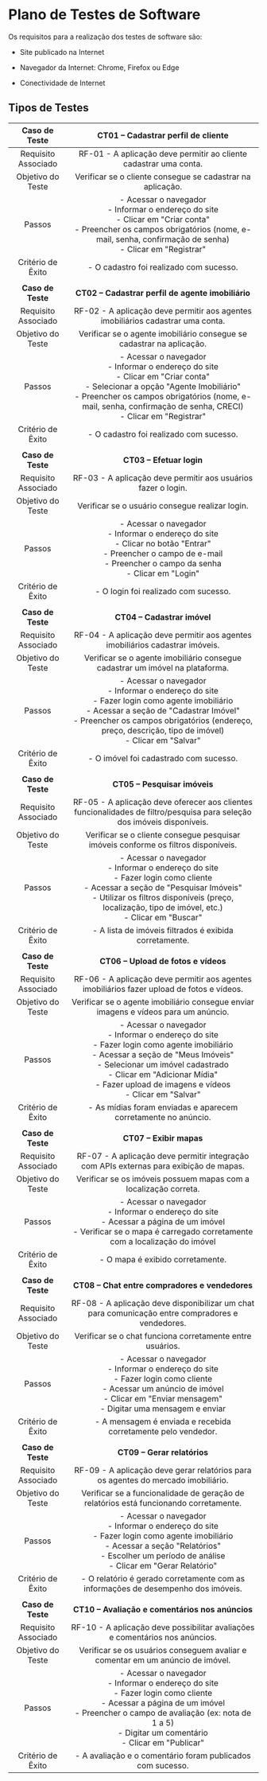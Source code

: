# Plano de Testes de Software

Os requisitos para a realização dos testes de software são:

- Site publicado na Internet

- Navegador da Internet: Chrome, Firefox ou Edge

- Conectividade de Internet

## Tipos de Testes

| **Caso de Teste**  | **CT01 – Cadastrar perfil de cliente**  |
|:---: |:---: |
| Requisito Associado  | RF-01 - A aplicação deve permitir ao cliente cadastrar uma conta. |
| Objetivo do Teste  | Verificar se o cliente consegue se cadastrar na aplicação. |
| Passos  | - Acessar o navegador <br> - Informar o endereço do site <br> - Clicar em "Criar conta" <br> - Preencher os campos obrigatórios (nome, e-mail, senha, confirmação de senha) <br> - Clicar em "Registrar" |
| Critério de Êxito | - O cadastro foi realizado com sucesso. |
|   |   |
| **Caso de Teste**  | **CT02 – Cadastrar perfil de agente imobiliário** |
| Requisito Associado | RF-02 - A aplicação deve permitir aos agentes imobiliários cadastrar uma conta. |
| Objetivo do Teste  | Verificar se o agente imobiliário consegue se cadastrar na aplicação. |
| Passos  | - Acessar o navegador <br> - Informar o endereço do site <br> - Clicar em "Criar conta" <br> - Selecionar a opção "Agente Imobiliário" <br> - Preencher os campos obrigatórios (nome, e-mail, senha, confirmação de senha, CRECI) <br> - Clicar em "Registrar" |
| Critério de Êxito | - O cadastro foi realizado com sucesso. |
|   |   |
| **Caso de Teste**  | **CT03 – Efetuar login** |
| Requisito Associado | RF-03 - A aplicação deve permitir aos usuários fazer o login. |
| Objetivo do Teste  | Verificar se o usuário consegue realizar login. |
| Passos  | - Acessar o navegador <br> - Informar o endereço do site <br> - Clicar no botão "Entrar" <br> - Preencher o campo de e-mail <br> - Preencher o campo da senha <br> - Clicar em "Login" |
| Critério de Êxito | - O login foi realizado com sucesso. |
|   |   |
| **Caso de Teste**  | **CT04 – Cadastrar imóvel** |
| Requisito Associado | RF-04 - A aplicação deve permitir aos agentes imobiliários cadastrar imóveis. |
| Objetivo do Teste  | Verificar se o agente imobiliário consegue cadastrar um imóvel na plataforma. |
| Passos  | - Acessar o navegador <br> - Informar o endereço do site <br> - Fazer login como agente imobiliário <br> - Acessar a seção de "Cadastrar Imóvel" <br> - Preencher os campos obrigatórios (endereço, preço, descrição, tipo de imóvel) <br> - Clicar em "Salvar" |
| Critério de Êxito | - O imóvel foi cadastrado com sucesso. |
|   |   |
| **Caso de Teste**  | **CT05 – Pesquisar imóveis** |
| Requisito Associado | RF-05 - A aplicação deve oferecer aos clientes funcionalidades de filtro/pesquisa para seleção dos imóveis disponíveis. |
| Objetivo do Teste  | Verificar se o cliente consegue pesquisar imóveis conforme os filtros disponíveis. |
| Passos  | - Acessar o navegador <br> - Informar o endereço do site <br> - Fazer login como cliente <br> - Acessar a seção de "Pesquisar Imóveis" <br> - Utilizar os filtros disponíveis (preço, localização, tipo de imóvel, etc.) <br> - Clicar em "Buscar" |
| Critério de Êxito | - A lista de imóveis filtrados é exibida corretamente. |
|   |   |
| **Caso de Teste**  | **CT06 – Upload de fotos e vídeos** |
| Requisito Associado | RF-06 - A aplicação deve permitir aos agentes imobiliários fazer upload de fotos e vídeos. |
| Objetivo do Teste  | Verificar se o agente imobiliário consegue enviar imagens e vídeos para um anúncio. |
| Passos  | - Acessar o navegador <br> - Informar o endereço do site <br> - Fazer login como agente imobiliário <br> - Acessar a seção de "Meus Imóveis" <br> - Selecionar um imóvel cadastrado <br> - Clicar em "Adicionar Mídia" <br> - Fazer upload de imagens e vídeos <br> - Clicar em "Salvar" |
| Critério de Êxito | - As mídias foram enviadas e aparecem corretamente no anúncio. |
|   |   |
| **Caso de Teste**  | **CT07 – Exibir mapas** |
| Requisito Associado | RF-07 - A aplicação deve permitir integração com APIs externas para exibição de mapas. |
| Objetivo do Teste  | Verificar se os imóveis possuem mapas com a localização correta. |
| Passos  | - Acessar o navegador <br> - Informar o endereço do site <br> - Acessar a página de um imóvel <br> - Verificar se o mapa é carregado corretamente com a localização do imóvel |
| Critério de Êxito | - O mapa é exibido corretamente. |
|   |   |
| **Caso de Teste**  | **CT08 – Chat entre compradores e vendedores** |
| Requisito Associado | RF-08 - A aplicação deve disponibilizar um chat para comunicação entre compradores e vendedores. |
| Objetivo do Teste  | Verificar se o chat funciona corretamente entre usuários. |
| Passos  | - Acessar o navegador <br> - Informar o endereço do site <br> - Fazer login como cliente <br> - Acessar um anúncio de imóvel <br> - Clicar em "Enviar mensagem" <br> - Digitar uma mensagem e enviar |
| Critério de Êxito | - A mensagem é enviada e recebida corretamente pelo vendedor. |
|   |   |
| **Caso de Teste**  | **CT09 – Gerar relatórios** |
| Requisito Associado | RF-09 - A aplicação deve gerar relatórios para os agentes do mercado imobiliário. |
| Objetivo do Teste  | Verificar se a funcionalidade de geração de relatórios está funcionando corretamente. |
| Passos  | - Acessar o navegador <br> - Informar o endereço do site <br> - Fazer login como agente imobiliário <br> - Acessar a seção "Relatórios" <br> - Escolher um período de análise <br> - Clicar em "Gerar Relatório" |
| Critério de Êxito | - O relatório é gerado corretamente com as informações de desempenho dos imóveis. |
|   |   |
| **Caso de Teste**  | **CT10 – Avaliação e comentários nos anúncios** |
| Requisito Associado | RF-10 - A aplicação deve possibilitar avaliações e comentários nos anúncios. |
| Objetivo do Teste  | Verificar se os usuários conseguem avaliar e comentar em um anúncio de imóvel. |
| Passos  | - Acessar o navegador <br> - Informar o endereço do site <br> - Fazer login como cliente <br> - Acessar a página de um imóvel <br> - Preencher o campo de avaliação (ex: nota de 1 a 5) <br> - Digitar um comentário <br> - Clicar em "Publicar" |
| Critério de Êxito | - A avaliação e o comentário foram publicados com sucesso. |









